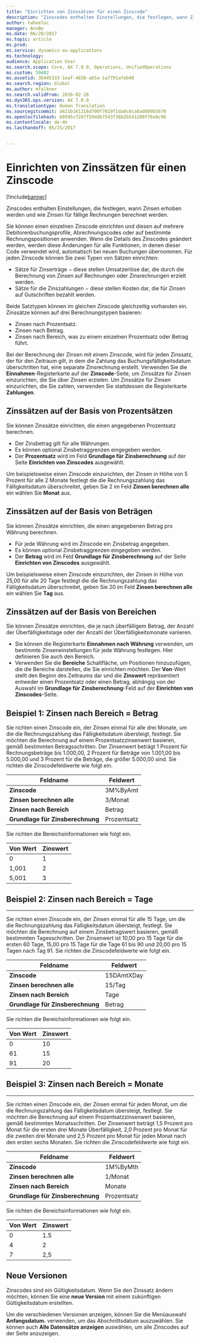 ```yaml
---
title: "Einrichten von Zinssätzen für einen Zinscode"
description: "Zinscodes enthalten Einstellungen, die festlegen, wann Zinsen erhoben werden und wie Zinsen für fällige Rechnungen berechnet werden."
author: twheeloc
manager: AnnBe
ms.date: 06/20/2017
ms.topic: article
ms.prod: 
ms.service: dynamics-ax-applications
ms.technology: 
audience: Application User
ms.search.scope: Core, AX 7.0.0, Operations, UnifiedOperations
ms.custom: 59402
ms.assetid: 3b945333-1eaf-4658-ab5a-1a7791a7eb40
ms.search.region: Global
ms.author: mfalkner
ms.search.validFrom: 2016-02-28
ms.dyn365.ops.version: AX 7.0.0
ms.translationtype: Human Translation
ms.sourcegitcommit: d421b161216d700f7819f1da8c0ca8ad089b5670
ms.openlocfilehash: b9595cf287f59ddb7543f36b2b541200f70a9c96
ms.contentlocale: de-de
ms.lasthandoff: 05/25/2017


---
```


# <a name="set-up-interest-rates-for-an-interest-code"></a>Einrichten von Zinssätzen für einen Zinscode

[!include[banner](../includes/banner.md)]


Zinscodes enthalten Einstellungen, die festlegen, wann Zinsen erhoben werden und wie Zinsen für fällige Rechnungen berechnet werden.

Sie können einen einzelnen Zinscode einrichten und diesen auf mehrere Debitorenbuchungsprofile, Abrechnungscodes  oder auf bestimmte Rechnungspositionen anwenden. Wenn die Details des Zinscodes geändert werden, werden diese Änderungen für alle Funktionen, in denen dieser Code verwendet wird, automatisch bei neuen Buchungen übernommen. Für jeden Zinscode können Sie zwei Typen von Sätzen einrichten:
-   Sätze für Zinserträge − diese stellen Umsatzerlöse dar, die durch die Berechnung von Zinsen auf Rechnungen oder Zinsrechnungen erzielt werden.
-   Sätze für die Zinszahlungen − diese stellen Kosten dar, die für Zinsen auf Gutschriften bezahlt werden.

Beide Satztypen können im gleichen Zinscode gleichzeitig vorhanden ein. Zinssätze können auf drei Berechnungstypen basieren:
-   Zinsen nach Prozentsatz.
-   Zinsen nach Betrag.
-   Zinsen nach Bereich, was zu einem einzelnen Prozentsatz oder Betrag führt.

Bei der Berechnung der Zinsen mit einem Zinscode, wird für jeden Zinssatz, der für den Zeitraum gilt, in dem die Zahlung das Buchungsfälligkeitsdatum überschritten hat, eine separate Zinsrechnung erstellt. Verwenden Sie die **Einnahmen**-Registerkarte auf der **Zinscode**-Seite, um Zinssätze für Zinsen einzurichten, die Sie über Zinsen erzielen. Um Zinssätze für Zinsen einzurichten, die Sie zahlen, verwenden Sie stattdessen die Registerkarte **Zahlungen**.

## <a name="interest-rates-based-on-a-percentage"></a>Zinssätzen auf der Basis von Prozentsätzen
Sie können Zinssätze einrichten, die einen angegebenen Prozentsatz berechnen.

-   Der Zinsbetrag gilt für alle Währungen.
-   Es können optional Zinsbetraggrenzen eingegeben werden.
-   Der **Prozentsatz** wird im Feld **Grundlage für Zinsberechnung** auf der Seite **Einrichten von Zinscodes** ausgewählt.

Um beispielsweise einen Zinscode einzurichten, der Zinsen in Höhe von 5 Prozent für alle 2 Monate festlegt die die Rechnungszahlung das Fälligkeitsdatum überschreitet, geben Sie 2 im Feld **Zinsen berechnen alle** ein wählen Sie **Monat** aus.

## <a name="interest-rates-based-on-amounts"></a>Zinssätzen auf der Basis von Beträgen
Sie können Zinssätze einrichten, die einen angegebenen Betrag pro Währung berechnen.
-   Für jede Währung wird im Zinscode ein Zinsbetrag angegeben.
-   Es können optional Zinsbetraggrenzen eingegeben werden.
-   Der **Betrag** wird im Feld **Grundlage für Zinsberechnung** auf der Seite **Einrichten von Zinscodes** ausgewählt.

Um beispielsweise einen Zinscode einzurichten, der Zinsen in Höhe von 25,00 für alle 20 Tage festlegt die die Rechnungszahlung das Fälligkeitsdatum überschreitet, geben Sie 20 im Feld **Zinsen berechnen alle** ein wählen Sie **Tag** aus.

## <a name="interest-rates-based-on-ranges"></a>Zinssätzen auf der Basis von Bereichen
Sie können Zinssätze einrichten, die je nach überfälligem Betrag, der Anzahl der Überfälligkeitstage oder der Anzahl der Überfälligkeitsmonate variieren.
-   Sie können die Registerkarte **Einnahmen nach Währung** verwenden, um bestimmte Zinseneinstellungen für jede Währung festlegen. Hier definieren Sie auch den Bereich.
-   Verwenden Sie die **Bereiche** Schaltfläche, um Positionen hinzuzufügen, die die Bereiche darstellen, die Sie einrichten möchten. Der **Von**-Wert stellt den Beginn des Zeitraums dar und die **Zinswert** repräsentiert entweder einen Prozentsatz oder einen Betrag, abhängig von der Auswahl im **Grundlage für Zinsberechnung**-Feld auf der **Einrichten von Zinscodes**-Seite.

## <a name="example-1-interest-by-range--amount"></a>Beispiel 1: Zinsen nach Bereich = Betrag
Sie richten einen Zinscode ein, der Zinsen einmal für alle drei Monate, um die die Rechnungszahlung das Fälligkeitsdatum übersteigt, festlegt. Sie möchten die Berechnung auf einem Prozentsatzzinsenwert basieren, gemäß bestimmten Betragsschritten. Der Zinsenwert beträgt 1 Prozent für Rechnungsbeträge bis 1.000,00, 2 Prozent für Beträge von 1.001,00 bis 5.000,00 und 3 Prozent für die Beträge, die größer 5.000,00 sind. Sie richten die Zinscodefeldwerte wie folgt ein.

| **Feldname**                  | **Feldwert** |
|---------------------------------|-----------------|
| **Zinscode**               | 3M%ByAmt        |
| **Zinsen berechnen alle**    | 3/Monat         |
| **Zinsen nach Bereich**           | Betrag          |
| **Grundlage für Zinsberechnung** | Prozentsatz      |

Sie richten die Bereichsinformationen wie folgt ein.

| **Von Wert** | **Zinswert** |
|----------------|--------------------|
| 0              | 1                  |
| 1,001          | 2                  |
| 5,001          | 3                  |

 
## <a name="example-2-interest-by-range--days"></a>Beispiel 2: Zinsen nach Bereich = Tage
--------------------------------------------------

Sie richten einen Zinscode ein, der Zinsen einmal für alle 15 Tage, um die die Rechnungszahlung das Fälligkeitsdatum übersteigt, festlegt. Sie möchten die Berechnung auf einem Zinsbetragswert basieren, gemäß bestimmten Tagesschritten. Der Zinsenwert ist 10,00 pro 15 Tage für die ersten 60 Tage, 15,00 pro 15 Tage für die Tage 61 bis 90 und 20,00 pro 15 Tagen nach Tag 91. Sie richten die Zinscodefeldwerte wie folgt ein.

| **Feldname**                  | **Feldwert** |
|---------------------------------|-----------------|
| **Zinscode**               | 15DAmtXDay      |
| **Zinsen berechnen alle**    | 15/Tag          |
| **Zinsen nach Bereich**           | Tage            |
| **Grundlage für Zinsberechnung** | Betrag          |

Sie richten die Bereichsinformationen wie folgt ein.

| **Von Wert** | **Zinswert** |
|----------------|--------------------|
| 0              | 10                 |
| 61             | 15                 |
| 91             | 20                 |

 
## <a name="example-3-interest-by-range--months"></a>Beispiel 3: Zinsen nach Bereich = Monate
----------------------------------------------------

Sie richten einen Zinscode ein, der Zinsen einmal für jeden Monat, um die die Rechnungszahlung das Fälligkeitsdatum übersteigt, festlegt. Sie möchten die Berechnung auf einem Prozentsatzzinsenwert basieren, gemäß bestimmten Monatsschritten. Der Zinsenwert beträgt 1,5 Prozent pro Monat für die ersten drei Monate Überfälligkeit, 2,0 Prozent pro Monat für die zweiten drei Monate und 2,5 Prozent pro Monat für jeden Monat nach den ersten sechs Monaten. Sie richten die Zinscodefeldwerte wie folgt ein.

| **Feldname**                  | **Feldwert** |
|---------------------------------|-----------------|
| **Zinscode**               | 1M%ByMth        |
| **Zinsen berechnen alle**    | 1/Monat         |
| **Zinsen nach Bereich**           | Monate          |
| **Grundlage für Zinsberechnung** | Prozentsatz      |

Sie richten die Bereichsinformationen wie folgt ein.

| **Von Wert** | **Zinswert** |
|----------------|--------------------|
| 0              | 1.5                |
| 4              | 2                  |
| 7              | 2,5                |

## <a name="new-versions"></a>Neue Versionen
Zinscodes sind ein Gültigkeitsdatum. Wenn Sie den Zinssatz ändern möchten, können Sie eine **neue Version** mit einem zukünftigen Gültigkeitsdatum erstellten.

Um die verschiedenen Versionen anzeigen, können Sie die Menüauswahl **Anfangsdatum.** verwenden, um das Abschnittsdatum auszuwählen. Sie können auch **Alle Datensätze anzeigen** auswählen, um alle Zinscodes auf der Seite anzuzeigen.





